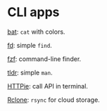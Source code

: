 # CLI apps

[bat](https://github.com/sharkdp/bat): `cat` with colors.

[fd](https://github.com/sharkdp/fd): simple `find`.

[fzf](https://github.com/junegunn/fzf): command-line finder.

[tldr](https://github.com/tldr-pages/tldr): simple `man`.

[HTTPie](https://httpie.org/): call API in terminal.

[Rclone](https://rclone.org/): `rsync` for cloud storage.

